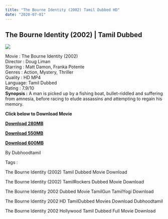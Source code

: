 ```yaml
---
title: "The Bourne Identity (2002) Tamil Dubbed HD"
date: "2020-07-01"
---
```


## The Bourne Identity (2002) | Tamil Dubbed

[![](https://1.bp.blogspot.com/-PKlhlG2gljM/Xvxl5J8X-JI/AAAAAAAABkI/rPF2fx6GwW0Ajj_vR8siq_3RqMyEfEGNQCNcBGAsYHQ/s640/360644.jpg)](https://1.bp.blogspot.com/-PKlhlG2gljM/Xvxl5J8X-JI/AAAAAAAABkI/rPF2fx6GwW0Ajj_vR8siq_3RqMyEfEGNQCNcBGAsYHQ/s1600/360644.jpg)

Movie : The Bourne Identity (2002)  
Director : Doug Liman  
Starring : Matt Damon, Franka Potente  
Genres : Action, Mystery, Thriller  
Quality : HD MP4  
Language: Tamil Dubbed  
Rating : 7.9/10  
**Synopsis :** A man is picked up by a fishing boat, bullet-riddled and suffering from amnesia, before racing to elude assassins and attempting to regain his memory.  
  
  

**Click below to Download Movie**

**[Download 280MB](https://oncehelp.com/Bourne-Identity-280Mb)**

**[Download 550MB](https://oncehelp.com/Bourne-Identity-550Mb)**

**[Download 600MB](https://oncehelp.com/Bourne-Identity-600Mb)**

By Dubhoodtamil

  

  

  

Tags :

  

The Bourne Identity (2002) Tamil Dubbed Movie Download

  

The Bourne Identity (2002) TamilRockers Dubbed Movie Download

  

The Bourne Identity 2002 Dubbed Movie TamilGun TamilYogi Download

  

The Bourne Identity 2002 HD TamilDubbed Movies Download Dubhoodtamil

  

The Bourne Identity 2002 Hollywood Tamil Dubbed Full Movie Download
